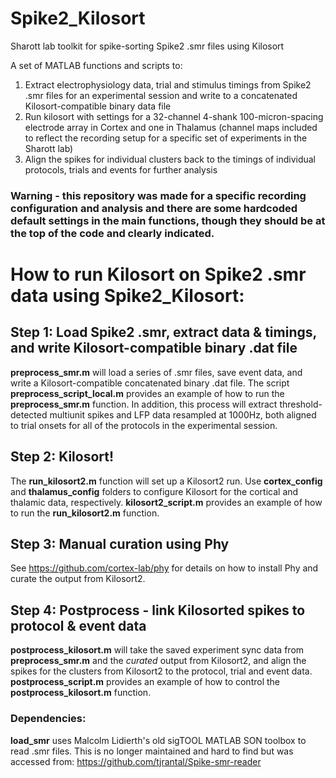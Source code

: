 # Spike2_Kilosort
Sharott lab toolkit for spike-sorting Spike2 .smr files using Kilosort

A set of MATLAB functions and scripts to:

1) Extract electrophysiology data, trial and stimulus timings from Spike2 .smr files for an experimental session and write to a concatenated Kilosort-compatible binary data file
2) Run kilosort with settings for a 32-channel 4-shank 100-micron-spacing electrode array in Cortex and one in Thalamus (channel maps included to reflect the recording setup for a specific set of experiments in the Sharott lab)
3) Align the spikes for individual clusters back to the timings of individual protocols, trials and events for further analysis

### Warning - this repository was made for a specific recording configuration and analysis and there are some hardcoded default settings in the main functions, though they should be at the top of the code and clearly indicated.

# How to run Kilosort on Spike2 .smr data using Spike2_Kilosort:

## Step 1: Load Spike2 .smr, extract data & timings, and write Kilosort-compatible binary .dat file

**preprocess_smr.m** will load a series of .smr files, save event data, and write a Kilosort-compatible concatenated binary .dat file. The script **preprocess_script_local.m** provides an example of how to run the **preprocess_smr.m** function. In addition, this process will extract threshold-detected multiunit spikes and LFP data resampled at 1000Hz, both aligned to trial onsets for all of the protocols in the experimental session.

## Step 2: Kilosort!

The **run_kilosort2.m** function will set up a Kilosort2 run. Use **cortex_config** and **thalamus_config** folders to configure Kilosort for the cortical and thalamic data, respectively. **kilosort2_script.m** provides an example of how to run the **run_kilosort2.m** function.

## Step 3: Manual curation using Phy
See https://github.com/cortex-lab/phy for details on how to install Phy and curate the output from Kilosort2.


## Step 4: Postprocess - link Kilosorted spikes to protocol & event data

**postprocess_kilosort.m** will take the saved experiment sync data from **preprocess_smr.m** and the *curated* output from Kilosort2, and align the spikes for the clusters from Kilosort2 to the protocol, trial and event data. **postprocess_script.m** provides an example of how to control the **postprocess_kilosort.m** function.


### Dependencies:

**load_smr** uses Malcolm Lidierth's old sigTOOL MATLAB SON toolbox to read .smr files. This is no longer maintained and hard to find but was accessed from:
https://github.com/tjrantal/Spike-smr-reader



